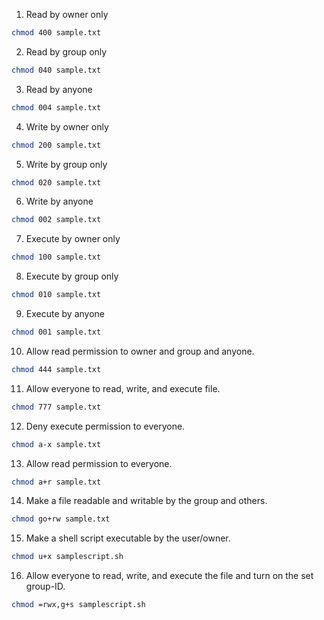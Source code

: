 1. Read by owner only
```bash
chmod 400 sample.txt 
```
2. Read by group only
```bash
chmod 040 sample.txt 
```
3. Read by anyone
```bash
chmod 004 sample.txt 
```
4. Write by owner only
```bash
chmod 200 sample.txt 
```
5. Write by group only
```bash
chmod 020 sample.txt 
```
6. Write by anyone
```bash
chmod 002 sample.txt 
```
7. Execute by owner only
```bash
chmod 100 sample.txt 
```
8. Execute by group only
```bash
chmod 010 sample.txt 
```
9. Execute by anyone
```bash
chmod 001 sample.txt 
```
10. Allow read permission to owner and group and anyone.
```bash
chmod 444 sample.txt
```
11. Allow everyone to read, write, and execute file.
```bash
chmod 777 sample.txt
```
12. Deny execute permission to everyone.
```bash
chmod a-x sample.txt 
```
13. Allow read permission to everyone.
```bash
chmod a+r sample.txt 
```
14. Make a file readable and writable by the group and others.
```bash
chmod go+rw sample.txt 
```
15. Make a shell script executable by the user/owner.
```bash
chmod u+x samplescript.sh
```
16. Allow everyone to read, write, and execute the file and turn on the set group-ID.
```bash
chmod =rwx,g+s samplescript.sh
```